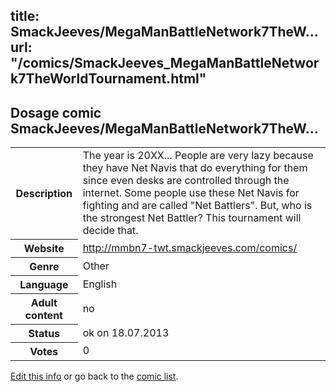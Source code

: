 title: SmackJeeves/MegaManBattleNetwork7TheW...
url: "/comics/SmackJeeves_MegaManBattleNetwork7TheWorldTournament.html"
---
Dosage comic SmackJeeves/MegaManBattleNetwork7TheW...
-----------------------------------------

<p id="msg"></p>
<script type="text/javascript">
if (window.location.search === '?edit_info_mail=sent_ok') {
  var elem = document.getElementById("msg");
  elem.innerHTML = 'Edited information sucessfully sent for review, which is usually done daily. Thanks!';
  elem.className = 'ok';
}
</script>
<table class="comicinfo">
<tr>
<th>Description</th><td>The year is 20XX... People are very lazy because they have Net Navis that do everything for them since even desks are controlled through the internet. Some people use these Net Navis for fighting and are called &quot;Net Battlers&quot;. But, who is the strongest Net Battler? This tournament will decide that.</td>
</tr>
<tr>
<th>Website</th><td><a href="http://mmbn7-twt.smackjeeves.com/comics/">http://mmbn7-twt.smackjeeves.com/comics/</a></td>
</tr>
<tr>
<th>Genre</th><td>Other</td>
</tr>
<tr>
<th>Language</th><td>English</td>
</tr>
<tr>
<th>Adult content</th><td>no</td>
</tr>
<tr>
<th>Status</th><td>ok on 18.07.2013</td>
</tr>
<tr>
<th>Votes</th><td>0</td>
</tr>
</table>

[Edit this info](SmackJeeves_MegaManBattleNetwork7TheWorldTournament_edit.html) or go back to the [comic list](../comic-index.html).
